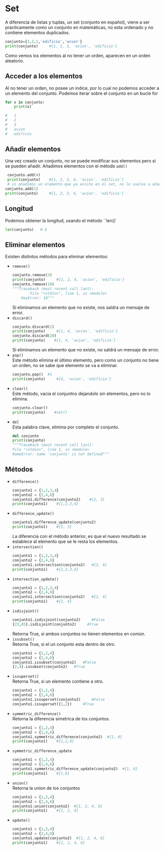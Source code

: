 # Set
A diferencia de listas y tuplas, un set (conjunto en español), viene a ser practicamente como un conjunto en matemáticas, no esta ordenado y no contiene elementos duplicados.
```Python
conjunto={3,2,1,'edificio','avion'}
print(conjunto)     #{1, 2, 3, 'avion', 'edificio'}
```
Como vemos los elementos al no tener un orden, aparecen en un orden aleatorio.
## Acceder a los elementos
Al no tener un orden, no posee un indice, por lo cual no podemos acceder a un elemento del conjunto.
Podemos iterar sobre el conjunto en un bucle for
```Python
for x in conjunto:
    print(x)

#   1
#   2
#   3
#   avion
#   edificio
```
## Añadir elementos
Una vez creado un conjunto, no se puede modificar sus elementos pero si se pueden añadir.
Añadimos elementos con el método `add()`
```Python
 conjunto.add(4)
 print(conjunto)    #{1, 2, 3, 4, 'avion', 'edificio'}
 # si añadimos un elemento que ya existe en el set, no lo vuelve a añadir.
conjunto.add(1)
print(conjunto)     #{1, 2, 3, 4, 'avion', 'edificio'}
```
## Longitud
Podemos obtener la longitud, usando el método ``len()`
```Python
len(conjunto)   # 6
```
## Eliminar elementos
Existen distintos métodos para eliminar elementos:
- `remove()`
    ```Python
    conjunto.remove(3)
    print(conjunto)     #{1, 2, 4, 'avion', 'edificio'}
    conjunto.remove(10)
    """Traceback (most recent call last):
            File "<stdin>", line 1, in <module>
        KeyError: 10"""
    ```
    Si eliminamos un elemento que no existe, nos saldra un mensaje de error.
- `discard()`
    ```Python
    conjunto.discard(2)
    print(conjunto)     #{1, 4, 'avion', 'edificio'}
    conjunto.discard(20)
    print(conjunto)    #{1, 4, 'avion', 'edificio'}
    ```
    Si eliminamos un elemento que no existe, no saldrá un mensaje de error.
- `pop()`  
    Este método elimina el último elemento, pero como un conjunto no tiene un orden, no se sabe que elemento se va a eliminar.
    ```Python
    conjunto.pop()  #1
    print(conjunto)     #{4, 'avion', 'edificio'}
    ```
- `clear()`  
    Este método, vacia el conjuntno dejandolo sin elementos, pero no lo elimina.
    ```Python
    conjunto.clear()
    print(conjunto)    #set()
    ```
- `del`  
    Esta palabra clave, elimina por completo el conjunto.
    ```Python
    del conjunto
    print(conjunto)
    """Traceback (most recent call last):
    File "<stdin>", line 1, in <module>
    NameError: name 'conjunto' is not defined"""
    ```
## Métodos
- `difference()`
    ```Python
    conjunto1 = {1,2,3,4}
    conjunto2 = {2,4,6}
    conjunto1.difference(conjunto2)    #{1, 3}
    print(conjunto1)    #{1,2,3,4}
    ```
- `difference_update()`
    ```Python
    conjunto1.difference_update(conjunto2)
    print(conjunto1)    #{1, 3}
    ```
    La diferencia con el método anterior, es que el nuevo resultado se establece al elemento que se le resta los elementos.
- `intersection()`
    ```Python
    conjunto1 = {1,2,3,4}
    conjunto2 = {2,4,6}
    conjunto1.intersection(conjunto2)   #{2, 4}
    print(conjunto1)    #{1,2,3,4}
    ```
- `intersection_update()`
    ```Python
    conjunto1 = {1,2,3,4}
    conjunto2 = {2,4,6}
    conjunto1.intersection(conjunto2)   #{2, 4}
    print(conjunto1)    #{2, 4}
    ```
- `isdisjoint()`
    ```Python
    conjunto1.isdisjoint(conjunto2)     #False
    {23,45}.isdisjoint(conjunto2)     #True
    ```
    Retorna True, si ambos conjuntos no tienen elementos en común.
- `issubset()`  
    Retorna True, si el un conjunto esta dentro de otro.
    ```Python
    conjunto1 = {1,2,4}
    conjunto2 = {2,4,6}
    conjunto1.issubset(conjunto2)   #False
    {2,4}.issubset(conjunto2)   #True
    ```
- `issuperset()`    
    Retorna True, si un elemento contiene a otro.
    ```Python
    conjunto1 = {1,2,4}
    conjunto2 = {2,4,6}
    conjunto1.issuperset(conjunto2)     #False
    conjunto1.issuperset({1,2})     #True
    ```
- `symmetric_difference()`  
    Retorna la diferencia simetrica de los conjuntos.
    ```Python
    conjunto1 = {1,2,4}
    conjunto2 = {2,4,6}
    conjunto1.symmetric_difference(conjunto2)  #{1, 6}
    print(conjunto1)    #{1,2,4}
    ```
- `symmetric_difference_update`
    ```Python
    conjunto1 = {1,2,4}
    conjunto2 = {2,4,6}
    conjunto1.symmetric_difference_update(conjunto2)  #{1, 6}
    print(conjunto1)    #{1,6}
    ```
- `union()`  
    Retorna la union de los conjuntos
    ```Python
    conjunto1 = {1,2,4}
    conjunto2 = {2,4,6}
    conjunto1.union(conjunto2)  #{1, 2, 4, 6}
    print(conjunto1)    #{1, 2, 4}
    ```
- `update()`
    ```Python
    conjunto1 = {1,2,4}
    conjunto2 = {2,4,6}
    conjunto1.update(conjunto2)  #{1, 2, 4, 6}
    print(conjunto1)    #{1, 2, 4, 6}
    ```